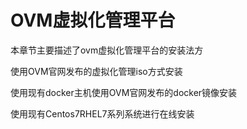 # OVM虚拟化管理平台

本章节主要描述了ovm虚拟化管理平台的安装法方

使用OVM官网发布的虚拟化管理iso方式安装

使用现有docker主机使用OVM官网发布的docker镜像安装

使用现有Centos7RHEL7系列系统进行在线安装

